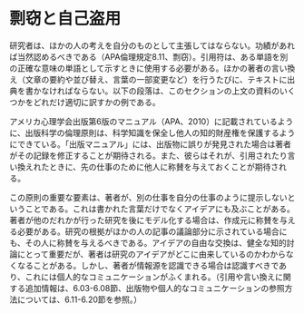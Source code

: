 # 剽窃と自己盗用

研究者は、ほかの人の考えを自分のものとして主張してはならない。功績があれば当然認めるべきである（APA倫理規定8.11、剽窃）。引用符は、ある単語を別の正確な意味の単語として示すときに使用する必要がある。ほかの著者の言い換え（文章の要約や並び替え、言葉の一部変更など）を行うたびに、テキストに出典を書かなければならない。以下の段落は、このセクションの上文の資料のいくつかをどれだけ適切に訳すかの例である。  

アメリカ心理学会出版第6版のマニュアル（APA、2010）に記載されているように、出版科学の倫理原則は、科学知識を保全し他人の知的財産権を保護するようにできている。「出版マニュアル」には、出版物に誤りが発見された場合は著者がその記録を修正することが期待される。また、彼らはそれが、引用されたり言い換えれたときに、先の仕事のために他人に称賛を与えておくことが期待される。

この原則の重要な要素は、著者が、別の仕事を自分の仕事のように提示しないということである。これは書かれた言葉だけでなくアイデアにも及ぶことがある。著者が他のだれかが行った研究を後にモデル化する場合は、作成元に称賛を与える必要がある。研究の根拠がほかの人の記事の議論部分に示されている場合にも、その人に称賛を与えるべきである。アイデアの自由な交換は、健全な知的討論にとって重要だが、著者は研究のアイデアがどこに由来しているのかわからなくなることがある。しかし、著者が情報源を認識できる場合は認識すべきであり、これには個人的なコミュニケーションがふくまれる。（引用や言い換えに関する追加情報は、6.03-6.08節、出版物や個人的なコミュニケーションの参照方法については、6.11-6.20節を参照。）
